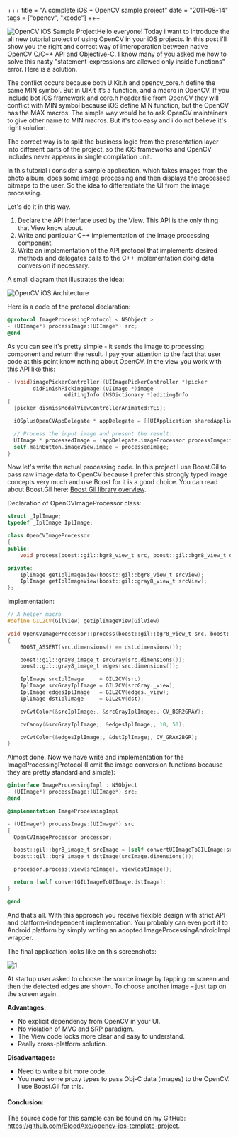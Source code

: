 +++
title =  "A complete iOS + OpenCV sample project"
date = "2011-08-14"
tags =  ["opencv", "xcode"]
+++

![OpenCV iOS Sample Project][1]Hello everyone! Today i want to introduce the all new tutorial project of using OpenCV in your iOS projects. In this post i'll show you the right and correct way of interoperation between native OpenCV C/C++ API and Objective-C. I know many of you asked me how to solve this nasty "statement-expressions are allowed only inside functions" error. Here is a solution.

<!--more-->

The conflict occurs because both UIKit.h and opencv_core.h define the same MIN symbol. But in UIKit it’s a function, and a macro in OpenCV. If you include bot iOS framework and core.h header file from OpenCV they will conflict with MIN symbol because iOS define MIN function, but the OpenCV has the MAX macros. The simple way would be to ask OpenCV maintainers to give other name to MIN macros. But it's too easy and i do not believe it's right solution.

The correct way is to split the business logic from the presentation layer into different parts of the project, so the iOS frameworks and OpenCV includes never appears in single compilation unit.

In this tutorial i consider a sample application, which takes images from the photo album, does some image processing and then displays the processed bitmaps to the user. So the idea to differentiate the UI from the image processing.

Let's do it in this way.

  1. Declare the API interface used by the View. This API is the only thing that View know about. 
  2. Write and particular C++ implementation of the image processing component. 
  3. Write an implementation of the API protocol that implements desired methods and delegates calls to the C++ implementation doing data conversion if necessary. 

A small diagram that illustrates the idea:

![OpenCV  iOS Architecture][2]

Here is a code of the protocol declaration:
  
```objectivec
@protocol ImageProcessingProtocol < NSObject >
- (UIImage*) processImage:(UIImage*) src;
@end
```

As you can see it's pretty simple - it sends the image to processing component and return the result. I pay your attention to the fact that user code at this point know nothing about OpenCV. In the view you work with this API like this: 
    
```objectivec
- (void)imagePickerController:(UIImagePickerController *)picker
        didFinishPickingImage:(UIImage *)image
                  editingInfo:(NSDictionary *)editingInfo
{
  [picker dismissModalViewControllerAnimated:YES];

  iOSplusOpenCVAppDelegate * appDelegate = [[UIApplication sharedApplication] delegate];

  // Process the input image and present the result:
  UIImage * processedImage = [appDelegate.imageProcessor processImage:image];
  self.mainButton.imageView.image = processedImage;
}
```

Now let's write the actual processing code. In this project I use Boost.Gil to pass raw image data to OpenCV because I prefer this strongly typed image concepts very much and use Boost for it is a good choice. You can read about Boost.Gil here: [Boost Gil library overview][3]. 

Declaration of OpenCVImageProcessor class:
    
```cpp
struct _IplImage;
typedef _IplImage IplImage;

class OpenCVImageProcessor
{
public:
    void process(boost::gil::bgr8_view_t src, boost::gil::bgr8_view_t dst);

private:
    IplImage getIplImageView(boost::gil::bgr8_view_t srcView);
    IplImage getIplImageView(boost::gil::gray8_view_t srcView);
};
```

Implementation:
    
```cpp
// A helper macro
#define GIL2CV(GilView) getIplImageView(GilView)

void OpenCVImageProcessor::process(boost::gil::bgr8_view_t src, boost::gil::bgr8_view_t dst)
{
    BOOST_ASSERT(src.dimensions() == dst.dimensions());

    boost::gil::gray8_image_t srcGray(src.dimensions());
    boost::gil::gray8_image_t edges(src.dimensions());

    IplImage srcIplImage     = GIL2CV(src);
    IplImage srcGrayIplImage = GIL2CV(srcGray._view);
    IplImage edgesIplImage   = GIL2CV(edges._view);
    IplImage dstIplImage     = GIL2CV(dst);

    cvCvtColor(&srcIplImage;, &srcGrayIplImage;, CV_BGR2GRAY);

    cvCanny(&srcGrayIplImage;, &edgesIplImage;, 10, 50);

    cvCvtColor(&edgesIplImage;, &dstIplImage;, CV_GRAY2BGR);
}
```

Almost done. Now we have write and implementation for the ImageProcessingProtocol (I omit the image conversion functions because they are pretty standard and simple): 
    
```objectivec    
@interface ImageProcessingImpl : NSObject
- (UIImage*) processImage:(UIImage*) src;
@end

@implementation ImageProcessingImpl

- (UIImage*) processImage:(UIImage*) src
{
  OpenCVImageProcessor processor;

  boost::gil::bgr8_image_t srcImage = [self convertUIImageToGILImage:src];
  boost::gil::bgr8_image_t dstImage(srcImage.dimensions());

  processor.process(view(srcImage), view(dstImage));

  return [self convertGILImageToUIImage:dstImage];
}

@end
```

And that’s all. With this approach you receive flexible design with strict API and platform-independent implementation. You probably can even port it to Android platform by simply writing an adopted ImageProcessingAndroidImpl wrapper.

The final application looks like on this screenshots:

![1][4]

At startup user asked to choose the source image by tapping on screen and then the detected edges are shown. To choose another image – just tap on the screen again.

**Advantages:**

  * No explicit dependency from OpenCV in your UI. 
  * No violation of MVC and SRP paradigm. 
  * The View code looks more clear and easy to understand. 
  * Really cross-platform solution. 

**Disadvantages:**

  * Need to write a bit more code. 
  * You need some proxy types to pass Obj-C data (images) to the OpenCV. I use Boost.Gil for this. 

#### **Conclusion:**

The source code for this sample can be found on my GitHub: <https://github.com/BloodAxe/opencv-ios-template-project>.

   [1]: img_thumb.png (OpenCV iOS Sample Project)
   [2]: OpenCV-iOS-Architecture_thumb.png (OpenCV  iOS Architecture)
   [3]: http://www.boost.org/doc/libs/1_46_1/libs/gil/doc/index.html
   [4]: 1_thumb.png (1)
